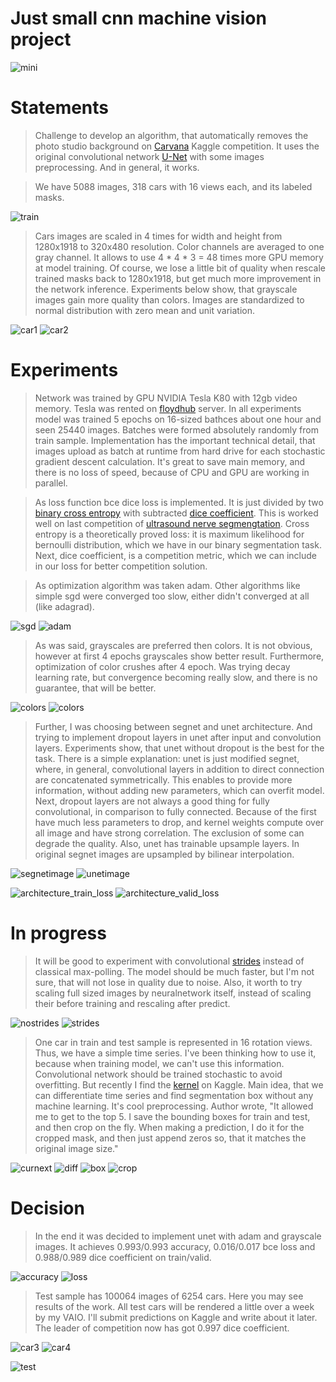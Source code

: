 Just small cnn machine vision project
=====================================

![mini](data/mini.png)

Statements
==========

> Challenge to develop an algorithm, that automatically removes the photo studio background on [Carvana](https://www.kaggle.com/c/carvana-image-masking-challenge) Kaggle competition. It uses the original convolutional network [U-Net](https://arxiv.org/abs/1505.04597) with some images preprocessing. And in general, it works.

> We have 5088 images, 318 cars with 16 views each, and its labeled masks.

![train](data/train.jpg)

> Cars images are scaled in 4 times for width and height from 1280x1918 to 320x480 resolution. Color channels are averaged to one gray channel. It allows to use 4 * 4 * 3 = 48 times more GPU memory at model training. Of course, we lose a little bit of quality when rescale trained masks back to 1280x1918, but get much more improvement in the network inference. Experiments below show, that grayscale images gain more quality than colors. Images are standardized to normal distribution with zero mean and unit variation.

![car1](data/car1.png)
![car2](data/car2.png)

Experiments
===========

> Network was trained by GPU NVIDIA Tesla K80 with 12gb video memory. Tesla was rented on [floydhub](https://www.floydhub.com/) server. In all experiments model was trained 5 epochs on 16-sized bathces about one hour and seen 25440 images. Batches were formed absolutely randomly from train sample. Implementation has the important technical detail, that images upload as batch at runtime from hard drive for each stochastic gradient descent calculation. It's great to save main memory, and there is no loss of speed, because of CPU and GPU are working in parallel.

> As loss function bce dice loss is implemented. It is just divided by two [binary cross entropy](https://stats.stackexchange.com/questions/260505/machine-learning-should-i-use-a-categorical-cross-entropy-or-binary-cross-entro) with subtracted [dice coefficient](https://en.wikipedia.org/wiki/S%C3%B8rensen%E2%80%93Dice_coefficient). This is worked well on last competition of [ultrasound nerve segmengtation](https://www.kaggle.com/c/ultrasound-nerve-segmentation). Cross entropy is a theoretically proved loss: it is maximum likelihood for bernoulli distribution, which we have in our binary segmentation task. Next, dice coefficient, is a competition metric, which we can include in our loss for better competition solution.

> As optimization algorithm was taken adam. Other algorithms like simple sgd were converged too slow, either didn't converged at all (like adagrad).

![sgd](experiments/optimizer_train_loss.png)
![adam](experiments/optimizer_valid_loss.png)

> As was said, grayscales are preferred then colors. It is not obvious, however at first 4 epochs grayscales show better result. Furthermore, optimization of color crushes after 4 epoch. Was trying decay learning rate, but convergence becoming really slow, and there is no guarantee, that will be better.

![colors](experiments/color_train_loss.png)
![colors](experiments/color_valid_loss.png)

> Further, I was choosing between segnet and unet architecture. And trying to implement dropout layers in unet after input and convolution layers. Experiments show, that unet without dropout is the best for the task. There is a simple explanation: unet is just modified segnet, where, in general, convolutional layers in addition to direct connection are concatenated symmetrically. This enables to provide more information, without adding new parameters, which can overfit model. Next, dropout layers are not always a good thing for fully convolutional, in comparison to fully connected. Because of the first have much less parameters to drop, and kernel weights compute over all image and have strong correlation. The exclusion of some can degrade the quality. Also, unet has trainable upsample layers. In original segnet images are upsampled by bilinear interpolation.

![segnetimage](experiments/segnetimage.png)
![unetimage](experiments/unetimage.png)

![architecture_train_loss](experiments/architecture_train_loss.png)
![architecture_valid_loss](experiments/architecture_valid_loss.png)

In progress
===========
> It will be good to experiment with convolutional [strides](http://deeplearning.net/software/theano/tutorial/conv_arithmetic.html) instead of classical max-polling. The model should be much faster, but I'm not sure, that will not lose in quality due to noise. Also, it worth to try scaling full sized images by neuralnetwork itself, instead of scaling their before training and rescaling after predict.

![nostrides](same_padding_no_strides_transposed.gif)
![strides](data/padding_strides.gif)

> One car in train and test sample is represented in 16 rotation views. Thus, we have a simple time series. I've been thinking how to use it, because when training model, we can't use this information. Convolutional network should be trained stochastic to avoid overfitting. But recently I find the [kernel](https://www.kaggle.com/alekseit/simple-bounding-boxes) on Kaggle. Main idea, that we can differentiate time series and find segmentation box without any machine learning. It's cool preprocessing. Author wrote, "It allowed me to get to the top 5. I save the bounding boxes for train and test, and then crop on the fly. When making a prediction, I do it for the cropped mask, and then just append zeros so, that it matches the original image size."

![curnext](data/curnext.png)
![diff](data/diff.png)
![box](data/box.png)
![crop](data/crop.png)

Decision
========
> In the end it was decided to implement unet with adam and grayscale images. It achieves 0.993/0.993 accuracy, 0.016/0.017 bce loss and 0.988/0.989 dice coefficient on train/valid. 

![accuracy](experiments/final_loss.png) 
![loss](experiments/final_accuracy.png)

> Test sample has 100064 images of 6254 cars. Here you may see results of the work. All test cars will be rendered a little over a week by my VAIO. I'll submit predictions on Kaggle and write about it later. The leader of competition now has got 0.997 dice coefficient.

![car3](data/car3.png)
![car4](data/car4.png)

![test](data/test.jpg)
